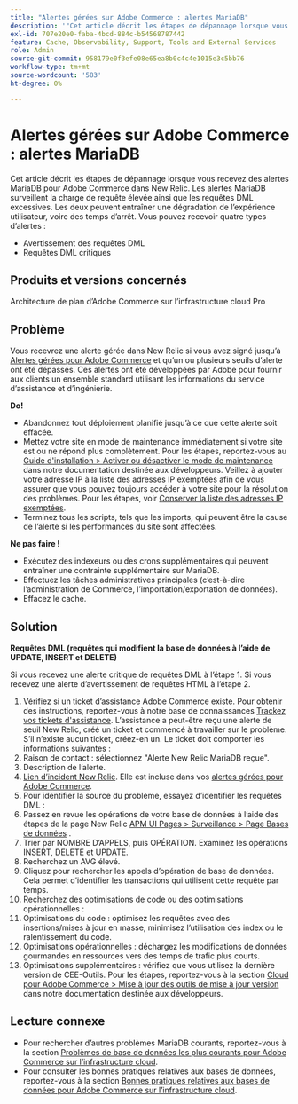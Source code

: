 ```yaml
---
title: "Alertes gérées sur Adobe Commerce : alertes MariaDB"
description: '"Cet article décrit les étapes de dépannage lorsque vous recevez des alertes MariaDB pour Adobe Commerce dans New Relic. Les alertes MariaDB surveillent la charge de requête élevée ainsi que les requêtes DML excessives. Les deux peuvent entraîner une dégradation de l’expérience utilisateur, voire des temps d’arrêt. Vous pouvez recevoir quatre types d''alertes :'''
exl-id: 707e20e0-faba-4bcd-884c-b54568787442
feature: Cache, Observability, Support, Tools and External Services
role: Admin
source-git-commit: 958179e0f3efe08e65ea8b0c4c4e1015e3c5bb76
workflow-type: tm+mt
source-wordcount: '583'
ht-degree: 0%

---
```


# Alertes gérées sur Adobe Commerce : alertes MariaDB

Cet article décrit les étapes de dépannage lorsque vous recevez des alertes MariaDB pour Adobe Commerce dans New Relic. Les alertes MariaDB surveillent la charge de requête élevée ainsi que les requêtes DML excessives. Les deux peuvent entraîner une dégradation de l’expérience utilisateur, voire des temps d’arrêt. Vous pouvez recevoir quatre types d’alertes :

* Avertissement des requêtes DML
* Requêtes DML critiques

## **Produits et versions concernés**

Architecture de plan d’Adobe Commerce sur l’infrastructure cloud Pro

## Problème

Vous recevrez une alerte gérée dans New Relic si vous avez signé jusqu’à [Alertes gérées pour Adobe Commerce](/help/support-tools/managed-alerts-for-adobe-commerce/managed-alerts-for-magento-commerce.md) et qu’un ou plusieurs seuils d’alerte ont été dépassés. Ces alertes ont été développées par Adobe pour fournir aux clients un ensemble standard utilisant les informations du service d’assistance et d’ingénierie.

**Do!**

* Abandonnez tout déploiement planifié jusqu’à ce que cette alerte soit effacée.
* Mettez votre site en mode de maintenance immédiatement si votre site est ou ne répond plus complètement. Pour les étapes, reportez-vous au [Guide d&#39;installation > Activer ou désactiver le mode de maintenance](https://devdocs.magento.com/guides/v2.4/install-gde/install/cli/install-cli-subcommands-maint.html?itm_source=devdocs&amp;itm_medium=search_page&amp;itm_campaign=federated_search&amp;itm_term=mainten) dans notre documentation destinée aux développeurs. Veillez à ajouter votre adresse IP à la liste des adresses IP exemptées afin de vous assurer que vous pouvez toujours accéder à votre site pour la résolution des problèmes. Pour les étapes, voir [Conserver la liste des adresses IP exemptées](https://devdocs.magento.com/guides/v2.4/install-gde/install/cli/install-cli-subcommands-maint.html?itm_source=devdocs&amp;itm_medium=search_page&amp;itm_campaign=federated_search&amp;itm_term=mainten#instgde-cli-maint-exempt).
* Terminez tous les scripts, tels que les imports, qui peuvent être la cause de l’alerte si les performances du site sont affectées.

**Ne pas faire !**

* Exécutez des indexeurs ou des crons supplémentaires qui peuvent entraîner une contrainte supplémentaire sur MariaDB.
* Effectuez les tâches administratives principales (c’est-à-dire l’administration de Commerce, l’importation/exportation de données).
* Effacez le cache.

## Solution

**Requêtes DML (requêtes qui modifient la base de données à l’aide de UPDATE, INSERT et DELETE)**

Si vous recevez une alerte critique de requêtes DML à l’étape 1. Si vous recevez une alerte d’avertissement de requêtes HTML à l’étape 2.

1. Vérifiez si un ticket d’assistance Adobe Commerce existe. Pour obtenir des instructions, reportez-vous à notre base de connaissances [Trackez vos tickets d&#39;assistance](/help/help-center-guide/help-center/magento-help-center-user-guide.md#track-tickets). L’assistance a peut-être reçu une alerte de seuil New Relic, créé un ticket et commencé à travailler sur le problème. S’il n’existe aucun ticket, créez-en un. Le ticket doit comporter les informations suivantes :
1. Raison de contact : sélectionnez &quot;Alerte New Relic MariaDB reçue&quot;.
1. Description de l’alerte.
1. [Lien d’incident New Relic](https://docs.newrelic.com/docs/alerts-applied-intelligence/new-relic-alerts/alert-incidents/view-violation-event-details-incidents). Elle est incluse dans vos [alertes gérées pour Adobe Commerce](/help/support-tools/managed-alerts-for-adobe-commerce/managed-alerts-for-magento-commerce.md).
1. Pour identifier la source du problème, essayez d’identifier les requêtes DML :
1. Passez en revue les opérations de votre base de données à l’aide des étapes de la page New Relic [APM UI Pages > Surveillance > Page Bases de données](https://docs.newrelic.com/docs/apm/apm-ui-pages/monitoring/databases-page-view-operations-throughput-response-time) .
1. Trier par NOMBRE D’APPELS, puis OPÉRATION. Examinez les opérations INSERT, DELETE et UPDATE.
1. Recherchez un AVG élevé.
1. Cliquez pour rechercher les appels d’opération de base de données. Cela permet d’identifier les transactions qui utilisent cette requête par temps.
1. Recherchez des optimisations de code ou des optimisations opérationnelles :
1. Optimisations du code : optimisez les requêtes avec des insertions/mises à jour en masse, minimisez l’utilisation des index ou le ralentissement du code.
1. Optimisations opérationnelles : déchargez les modifications de données gourmandes en ressources vers des temps de trafic plus courts.
1. Optimisations supplémentaires : vérifiez que vous utilisez la dernière version de CEE-Outils. Pour les étapes, reportez-vous à la section [Cloud pour Adobe Commerce > Mise à jour des outils de mise à jour version](https://devdocs.magento.com/cloud/project/ece-tools-update.html) dans notre documentation destinée aux développeurs.

## Lecture connexe

* Pour rechercher d’autres problèmes MariaDB courants, reportez-vous à la section [Problèmes de base de données les plus courants pour Adobe Commerce sur l’infrastructure cloud](https://experienceleague.adobe.com/docs/commerce-operations/implementation-playbook/best-practices/maintenance/resolve-database-performance-issues.html).
* Pour consulter les bonnes pratiques relatives aux bases de données, reportez-vous à la section [Bonnes pratiques relatives aux bases de données pour Adobe Commerce sur l’infrastructure cloud](https://experienceleague.adobe.com/docs/commerce-operations/implementation-playbook/best-practices/planning/database-on-cloud.html).
